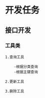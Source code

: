 # 开发任务

## 接口开发
### 工具类
    1.查询工具
    
        -根据分类查询
        -根据主键查询
    
    2.更新工具
    
    3.删除工具
